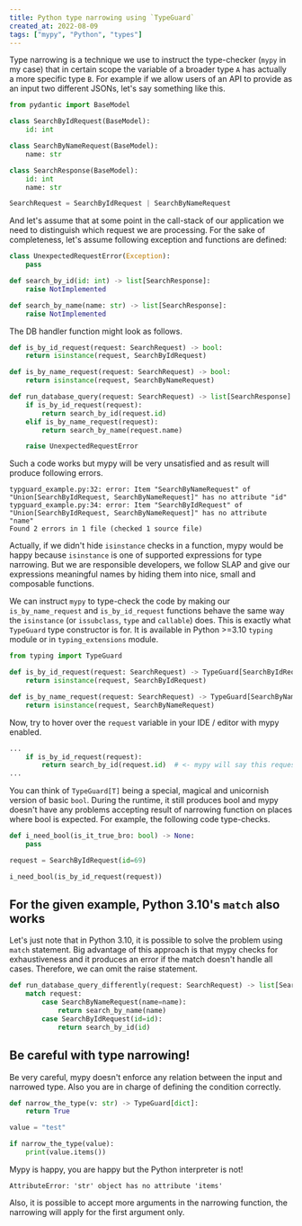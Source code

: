 ```yaml
---
title: Python type narrowing using `TypeGuard`
created_at: 2022-08-09
tags: ["mypy", "Python", "types"]
---
```


Type narrowing is a technique we use to instruct the type-checker (`mypy` in my case) that in certain scope the variable of a broader type `A` has actually a more specific type `B`. For example if we allow users of an API to provide as an input two different JSONs, let's say something like this.

```python
from pydantic import BaseModel

class SearchByIdRequest(BaseModel):
    id: int

class SearchByNameRequest(BaseModel):
    name: str

class SearchResponse(BaseModel):
    id: int
    name: str

SearchRequest = SearchByIdRequest | SearchByNameRequest
```

And let's assume that at some point in the call-stack of our application we need to distinguish which request we are processing. For the sake of completeness, let's assume following exception and functions are defined:

```python
class UnexpectedRequestError(Exception):
    pass

def search_by_id(id: int) -> list[SearchResponse]:
    raise NotImplemented

def search_by_name(name: str) -> list[SearchResponse]:
    raise NotImplemented
```

The DB handler function might look as follows.

```python
def is_by_id_request(request: SearchRequest) -> bool:
    return isinstance(request, SearchByIdRequest)

def is_by_name_request(request: SearchRequest) -> bool:
    return isinstance(request, SearchByNameRequest)

def run_database_query(request: SearchRequest) -> list[SearchResponse]:
    if is_by_id_request(request):
        return search_by_id(request.id)
    elif is_by_name_request(request):
        return search_by_name(request.name)

    raise UnexpectedRequestError
```

Such a code works but mypy will be very unsatisfied and as result will produce following errors.

```
typguard_example.py:32: error: Item "SearchByNameRequest" of "Union[SearchByIdRequest, SearchByNameRequest]" has no attribute "id"
typguard_example.py:34: error: Item "SearchByIdRequest" of "Union[SearchByIdRequest, SearchByNameRequest]" has no attribute "name"
Found 2 errors in 1 file (checked 1 source file)
```

Actually, if we didn't hide `isinstance` checks in a function, mypy would be happy because `isinstance` is one of supported expressions for type narrowing. But we are responsible developers, we follow SLAP and give our expressions meaningful names by hiding them into nice, small and composable functions.

We can instruct `mypy` to type-check the code by making our `is_by_name_request` and `is_by_id_request` functions behave the same way the `isinstance` (or `issubclass`, `type` and `callable`) does. This is exactly what `TypeGuard` type constructor is for. It is available in Python >=3.10 `typing` module or in `typing_extensions` module.

```python
from typing import TypeGuard

def is_by_id_request(request: SearchRequest) -> TypeGuard[SearchByIdRequest]:
    return isinstance(request, SearchByIdRequest)

def is_by_name_request(request: SearchRequest) -> TypeGuard[SearchByNameRequest]:
    return isinstance(request, SearchByNameRequest)
```

Now, try to hover over the `request` variable in your IDE / editor with mypy enabled.

```python
...
    if is_by_id_request(request):
        return search_by_id(request.id)  # <- mypy will say this request is SearchByIdRequest
...
```

You can think of `TypeGuard[T]` being a special, magical and unicornish version of basic `bool`. During the runtime, it still produces bool and mypy doesn't have any problems accepting result of narrowing function on places where bool is expected. For example, the following code type-checks.

```python
def i_need_bool(is_it_true_bro: bool) -> None:
    pass

request = SearchByIdRequest(id=69)

i_need_bool(is_by_id_request(request))
```

## For the given example, Python 3.10's `match` also works

Let's just note that in Python 3.10, it is possible to solve the problem using `match` statement. Big advantage of this approach is that mypy checks for exhaustiveness and it produces an error if the match doesn't handle all cases. Therefore, we can omit the raise statement.

```python
def run_database_query_differently(request: SearchRequest) -> list[SearchResponse]:
    match request: 
        case SearchByNameRequest(name=name):
            return search_by_name(name)
        case SearchByIdRequest(id=id):
            return search_by_id(id)
```

## Be careful with type narrowing!

Be very careful, mypy doesn't enforce any relation between the input and narrowed type. Also you are in charge of defining the condition correctly.

```python
def narrow_the_type(v: str) -> TypeGuard[dict]:
    return True

value = "test"

if narrow_the_type(value):
    print(value.items())
```

Mypy is happy, you are happy but the Python interpreter is not!

```
AttributeError: 'str' object has no attribute 'items' 
```

Also, it is possible to accept more arguments in the narrowing function, the narrowing will apply for the first argument only.

